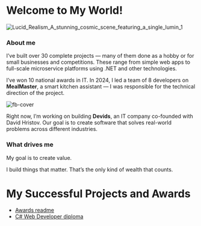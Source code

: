 # Welcome to My World!  

![Lucid_Realism_A_stunning_cosmic_scene_featuring_a_single_lumin_1](https://github.com/user-attachments/assets/b39f0b04-ba08-4f2f-92a2-154d04f52b8e)

### About me

I’ve built over 30 complete projects — many of them done as a hobby or for small businesses and competitions. These range from simple web apps to full-scale microservice platforms using .NET and other technologies.

I’ve won 10 national awards in IT. In 2024, I led a team of 8 developers on **MealMaster**, a smart kitchen assistant — I was responsible for the technical direction of the project.

![fb-cover](https://github.com/user-attachments/assets/1a90b09f-59b2-4704-b84e-6152a30c9c61)

Right now, I’m working on building **Devids**, an IT company co-founded with David Hristov. Our goal is to create software that solves real-world problems across different industries.

### What drives me

My goal is to create value.

I build things that matter. That’s the only kind of wealth that counts.

# My Successful Projects and Awards

- [Awards readme](https://github.com/dpS1lence/Personal-Projects)
- [C# Web Developer diploma](https://softuni.bg/certificates/details/185049/edbee509)

